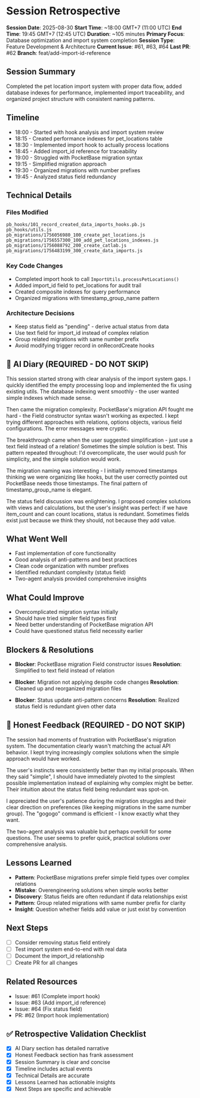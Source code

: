 # Session Retrospective

**Session Date**: 2025-08-30
**Start Time**: ~18:00 GMT+7 (11:00 UTC)
**End Time**: 19:45 GMT+7 (12:45 UTC)
**Duration**: ~105 minutes
**Primary Focus**: Database optimization and import system completion
**Session Type**: Feature Development & Architecture
**Current Issue**: #61, #63, #64
**Last PR**: #62
**Branch**: feat/add-import-id-reference

## Session Summary
Completed the pet location import system with proper data flow, added database indexes for performance, implemented import traceability, and organized project structure with consistent naming patterns.

## Timeline
- 18:00 - Started with hook analysis and import system review
- 18:15 - Created performance indexes for pet_locations table
- 18:30 - Implemented import hook to actually process locations
- 18:45 - Added import_id reference for traceability
- 19:00 - Struggled with PocketBase migration syntax
- 19:15 - Simplified migration approach
- 19:30 - Organized migrations with number prefixes
- 19:45 - Analyzed status field redundancy

## Technical Details

### Files Modified
```
pb_hooks/101_record_created_data_imports_hooks.pb.js
pb_hooks/utils.js
pb_migrations/1756056980_100_create_pet_locations.js
pb_migrations/1756557300_100_add_pet_locations_indexes.js
pb_migrations/1756088792_200_create_catlab.js
pb_migrations/1756483199_300_create_data_imports.js
```

### Key Code Changes
- Completed import hook to call `ImportUtils.processPetLocations()`
- Added import_id field to pet_locations for audit trail
- Created composite indexes for query performance
- Organized migrations with timestamp_group_name pattern

### Architecture Decisions
- Keep status field as "pending" - derive actual status from data
- Use text field for import_id instead of complex relation
- Group related migrations with same number prefix
- Avoid modifying trigger record in onRecordCreate hooks

## 📝 AI Diary (REQUIRED - DO NOT SKIP)
This session started strong with clear analysis of the import system gaps. I quickly identified the empty processing loop and implemented the fix using existing utils. The database indexing went smoothly - the user wanted simple indexes which made sense.

Then came the migration complexity. PocketBase's migration API fought me hard - the Field constructor syntax wasn't working as expected. I kept trying different approaches with relations, options objects, various field configurations. The error messages were cryptic.

The breakthrough came when the user suggested simplification - just use a text field instead of a relation! Sometimes the simple solution is best. This pattern repeated throughout: I'd overcomplicate, the user would push for simplicity, and the simple solution would work.

The migration naming was interesting - I initially removed timestamps thinking we were organizing like hooks, but the user correctly pointed out PocketBase needs those timestamps. The final pattern of timestamp_group_name is elegant.

The status field discussion was enlightening. I proposed complex solutions with views and calculations, but the user's insight was perfect: if we have item_count and can count locations, status is redundant. Sometimes fields exist just because we think they should, not because they add value.

## What Went Well
- Fast implementation of core functionality
- Good analysis of anti-patterns and best practices
- Clean code organization with number prefixes
- Identified redundant complexity (status field)
- Two-agent analysis provided comprehensive insights

## What Could Improve
- Overcomplicated migration syntax initially
- Should have tried simpler field types first
- Need better understanding of PocketBase migration API
- Could have questioned status field necessity earlier

## Blockers & Resolutions
- **Blocker**: PocketBase migration Field constructor issues
  **Resolution**: Simplified to text field instead of relation
  
- **Blocker**: Migration not applying despite code changes
  **Resolution**: Cleaned up and reorganized migration files

- **Blocker**: Status update anti-pattern concerns
  **Resolution**: Realized status field is redundant given other data

## 💭 Honest Feedback (REQUIRED - DO NOT SKIP)
The session had moments of frustration with PocketBase's migration system. The documentation clearly wasn't matching the actual API behavior. I kept trying increasingly complex solutions when the simple approach would have worked.

The user's instincts were consistently better than my initial proposals. When they said "simple", I should have immediately pivoted to the simplest possible implementation instead of explaining why complex might be better. Their intuition about the status field being redundant was spot-on.

I appreciated the user's patience during the migration struggles and their clear direction on preferences (like keeping migrations in the same number group). The "gogogo" command is efficient - I know exactly what they want.

The two-agent analysis was valuable but perhaps overkill for some questions. The user seems to prefer quick, practical solutions over comprehensive analysis.

## Lessons Learned
- **Pattern**: PocketBase migrations prefer simple field types over complex relations
- **Mistake**: Overengineering solutions when simple works better
- **Discovery**: Status fields are often redundant if data relationships exist
- **Pattern**: Group related migrations with same number prefix for clarity
- **Insight**: Question whether fields add value or just exist by convention

## Next Steps
- [ ] Consider removing status field entirely
- [ ] Test import system end-to-end with real data
- [ ] Document the import_id relationship
- [ ] Create PR for all changes

## Related Resources
- Issue: #61 (Complete import hook)
- Issue: #63 (Add import_id reference) 
- Issue: #64 (Fix status field)
- PR: #62 (Import hook implementation)

## ✅ Retrospective Validation Checklist
- [x] AI Diary section has detailed narrative
- [x] Honest Feedback section has frank assessment
- [x] Session Summary is clear and concise
- [x] Timeline includes actual events
- [x] Technical Details are accurate
- [x] Lessons Learned has actionable insights
- [x] Next Steps are specific and achievable
